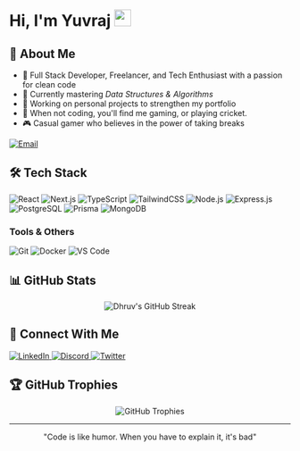 # Hi, I'm Yuvraj <img src="https://raw.githubusercontent.com/MartinHeinz/MartinHeinz/master/wave.gif" width="30px">
## 💫 About Me
- 🚀 Full Stack Developer, Freelancer, and Tech Enthusiast with a passion for clean code
- 🌱 Currently mastering *Data Structures & Algorithms*
- 🔭 Working on personal projects to strengthen my portfolio
- 💪 When not coding, you'll find me gaming, or playing cricket.
- 🎮 Casual gamer who believes in the power of taking breaks

<div>
  <a href="mailto:tripathidhruv366@gmail.com">
    <img src="https://img.shields.io/badge/Email-tripathidhruv366%40gmail.com-D14836?style=for-the-badge&logo=gmail&logoColor=white" alt="Email" />
  </a>
</div>

## 🛠 Tech Stack

<div >

![React](https://img.shields.io/badge/React-20232A?style=for-the-badge&logo=react&logoColor=61DAFB)
![Next.js](https://img.shields.io/badge/Next.js-000000?style=for-the-badge&logo=nextdotjs&logoColor=white)
![TypeScript](https://img.shields.io/badge/TypeScript-%23007ACC.svg?style=for-the-badge&logo=typescript&logoColor=white)
![TailwindCSS](https://img.shields.io/badge/Tailwind_CSS-38B2AC?style=for-the-badge&logo=tailwind-css&logoColor=white)
![Node.js](https://img.shields.io/badge/Node.js-339933?style=for-the-badge&logo=nodedotjs&logoColor=white)
![Express.js](https://img.shields.io/badge/Express.js-000000?style=for-the-badge&logo=express&logoColor=white)
![PostgreSQL](https://img.shields.io/badge/PostgreSQL-%23316192.svg?style=for-the-badge&logo=postgresql&logoColor=white)
![Prisma](https://img.shields.io/badge/Prisma-2D3748?style=for-the-badge&logo=prisma&logoColor=white)
![MongoDB](https://img.shields.io/badge/MongoDB-4EA94B?style=for-the-badge&logo=mongodb&logoColor=white)

### Tools & Others
![Git](https://img.shields.io/badge/Git-F05032?style=for-the-badge&logo=git&logoColor=white)
![Docker](https://img.shields.io/badge/Docker-2CA5E0?style=for-the-badge&logo=docker&logoColor=white)
![VS Code](https://img.shields.io/badge/VS_Code-0078D4?style=for-the-badge&logo=visual%20studio%20code&logoColor=white)

</div>

## 📊 GitHub Stats

<div align="center">
  <img src="https://github-readme-streak-stats.herokuapp.com/?user=dhruv7tripathi&theme=radical" alt="Dhruv's GitHub Streak" />
</div>

## 🔗 Connect With Me

<div>
  <a href="https://www.linkedin.com/in/dhruv-tripathi-9848792aa/">
    <img src="https://img.shields.io/badge/LinkedIn-%230077B5.svg?style=for-the-badge&logo=linkedin&logoColor=white" alt="LinkedIn" />
  </a>
  <a href="https://discord.com">
    <img src="https://img.shields.io/badge/Discord-%237289DA.svg?style=for-the-badge&logo=discord&logoColor=white" alt="Discord" />
  </a>
  <a href="https://twitter.com/dhruvTripathi">
    <img src="https://img.shields.io/badge/Twitter-%231DA1F2.svg?style=for-the-badge&logo=Twitter&logoColor=white" alt="Twitter" />
  </a>
</div>

## 🏆 GitHub Trophies

<div align ="center">
  <img src="https://github-profile-trophy.vercel.app/?username=dhruv7tripathi&theme=radical&column=4&margin-w=15&margin-h=15" alt="GitHub Trophies" />
</div>

---

<div align="center">
  "Code is like humor. When you have to explain it, it's bad"
</div>
